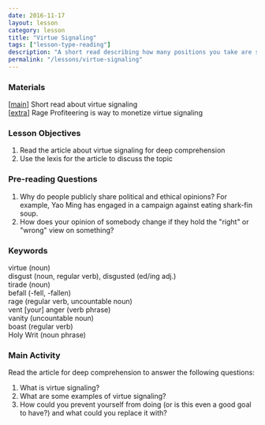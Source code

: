 ```yaml
---
date: 2016-11-17
layout: lesson
category: lesson
title: "Virtue Signaling" 
tags: ["lesson-type-reading"]
description: "A short read describing how many positions you take are simply meaningless ways to look good to others"
permalink: "/lessons/virtue-signaling"
--- 
```


### Materials 

[<a href="http://acculturated.com/virtue-signaling/" target="_blank">main</a>] Short read about virtue signaling  
[<a href="http://observer.com/2014/10/rage-profiteers-how-blogs-harness-our-anger-for-their-own-gain/" target="_blank">extra</a>] Rage Profiteering is way to monetize virtue signaling 

### Lesson Objectives 

1. Read the article about virtue signaling for deep comprehension
2. Use the lexis for the article to discuss the topic 

### Pre-reading Questions 

1. Why do people publicly share political and ethical opinions? For example, Yao Ming has engaged in a campaign against eating shark-fin soup. 
2. How does your opinion of somebody change if they hold the "right" or "wrong" view on something? 

### Keywords 

virtue (noun)  
disgust (noun, regular verb), disgusted (ed/ing adj.)  
tirade (noun)  
befall (-fell, -fallen)  
rage (regular verb, uncountable noun)  
vent [your] anger (verb phrase)  
vanity (uncountable noun)  
boast (regular verb)  
Holy Writ (noun phrase)  

### Main Activity 

Read the article for deep comprehension to answer the following questions: 

1. What is virtue signaling? 
2. What are some examples of virtue signaling? 
3. How could you prevent yourself from doing (or is this even a good goal to have?) and what could you replace it with? 


